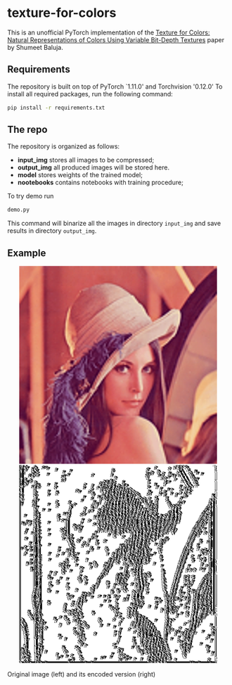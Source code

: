 # texture-for-colors
This is an unofficial PyTorch implementation of the [Texture for Colors: Natural Representations of Colors Using Variable Bit-Depth Textures](https://arxiv.org/abs/2105.01768) paper by Shumeet Baluja.

## Requirements

The repository is built on top of PyTorch `1.11.0' and Torchvision '0.12.0'
To install all required packages, run the following command:

```bash
pip install -r requirements.txt
```
## The repo

The repository is organized as follows:

* **input_img** stores all images to be compressed;
* **output_img** all produced images will be stored here.
* **model** stores weights of the trained model;
* **nootebooks** contains notebooks with training procedure;

To try demo run

```bash
demo.py
```
This command will binarize all the images in directory `input_img` and save results in directory `output_img`.

## Example

<p align="center"><img src="input_img/img_9.png" width="450" /><img src="output_img/encodedimg_9.png" width="450" /></p>
Original image (left) and its encoded version (right)